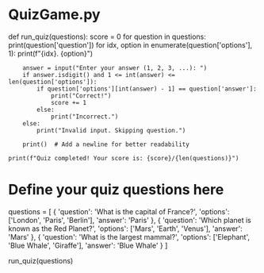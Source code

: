 # QuizGame.py
def run_quiz(questions):
    score = 0
    for question in questions:
        print(question['question'])
        for idx, option in enumerate(question['options'], 1):
            print(f"{idx}. {option}")
        
        answer = input("Enter your answer (1, 2, 3, ...): ")
        if answer.isdigit() and 1 <= int(answer) <= len(question['options']):
            if question['options'][int(answer) - 1] == question['answer']:
                print("Correct!")
                score += 1
            else:
                print("Incorrect.")
        else:
            print("Invalid input. Skipping question.")

        print()  # Add a newline for better readability

    print(f"Quiz completed! Your score is: {score}/{len(questions)}")


# Define your quiz questions here
questions = [
    {
        'question': 'What is the capital of France?',
        'options': ['London', 'Paris', 'Berlin'],
        'answer': 'Paris'
    },
    {
        'question': 'Which planet is known as the Red Planet?',
        'options': ['Mars', 'Earth', 'Venus'],
        'answer': 'Mars'
    },
    {
        'question': 'What is the largest mammal?',
        'options': ['Elephant', 'Blue Whale', 'Giraffe'],
        'answer': 'Blue Whale'
    }
]

run_quiz(questions)
